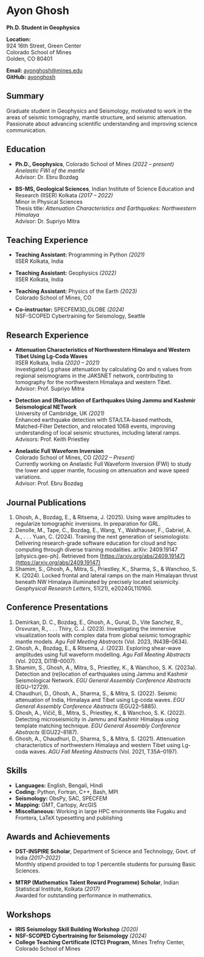 # Ayon Ghosh
**Ph.D. Student in Geophysics**

**Location:**  
924 16th Street, Green Center  
Colorado School of Mines  
Golden, CO 80401  

**Email:** [ayonghosh@mines.edu](mailto:ayonghosh@mines.edu)  
**GitHub:** [ayonghosh](https://github.com/ayonghosh)

## Summary
Graduate student in Geophysics and Seismology, motivated to work in the areas of seismic tomography, mantle structure, and seismic attenuation. Passionate about advancing scientific understanding and improving science communication.

## Education
- **Ph.D., Geophysics**, Colorado School of Mines _(2022 – present)_  
  *Anelastic FWI of the mantle*  
  Advisor: Dr. Ebru Bozdag

- **BS-MS, Geological Sciences**, Indian Institute of Science Education and Research (IISER) Kolkata _(2017 – 2022)_  
  Minor in Physical Sciences  
  Thesis title: *Attenuation Characteristics and Earthquakes: Northwestern Himalaya*  
  Advisor: Dr. Supriyo Mitra

## Teaching Experience
- **Teaching Assistant:** Programming in Python _(2021)_  
  IISER Kolkata, India

- **Teaching Assistant:** Geophysics _(2022)_  
  IISER Kolkata, India

- **Teaching Assistant:** Physics of the Earth _(2023)_  
  Colorado School of Mines, CO

- **Co-instructor:** SPECFEM3D_GLOBE _(2024)_  
  NSF-SCOPED Cybertraining for Seismology, Seattle

## Research Experience
- **Attenuation Characteristics of Northwestern Himalaya and Western Tibet Using Lg-Coda Waves**  
  IISER Kolkata, India _(2020 – 2021)_  
  Investigated Lg phase attenuation by calculating Qo and η values from regional seismograms in the JAKSNET network, contributing to tomography for the northwestern Himalaya and western Tibet.  
  Advisor: Prof. Supriyo Mitra

- **Detection and (Re)location of Earthquakes Using Jammu and Kashmir Seismological NETwork**  
  University of Cambridge, UK _(2021)_  
  Enhanced earthquake detection with STA/LTA-based methods, Matched-Filter Detection, and relocated 1068 events, improving understanding of local seismic structures, including lateral ramps.  
  Advisors: Prof. Keith Priestley

- **Anelastic Full Waveform Inversion**  
  Colorado School of Mines, CO _(2022 – Present)_  
  Currently working on Anelastic Full Waveform Inversion (FWI) to study the lower and upper mantle, focusing on attenuation and wave speed variations.  
  Advisor: Prof. Ebru Bozdag

## Journal Publications
1. Ghosh, A., Bozdag, E., & Ritsema, J. (2025). Using wave amplitudes to regularize tomographic inversions. In preparation for GRL.
2. Denolle, M., Tape, C., Bozdag, E., Wang, Y., Waldhauser, F., Gabriel, A. A., . . . Yuan, C. (2024). Training the next generation of seismologists: Delivering research-grade software education for cloud and hpc computing through diverse training modalities. arXiv: 2409.19147 [physics.geo-ph]. Retrieved from [https://arxiv.org/abs/2409.19147](https://arxiv.org/abs/2409.19147)
3. Shamim, S., Ghosh, A., Mitra, S., Priestley, K., Sharma, S., & Wanchoo, S. K. (2024). Locked frontal and lateral ramps on the main Himalayan thrust beneath NW Himalaya illuminated by precisely located seismicity. *Geophysical Research Letters*, 51(21), e2024GL110160.

## Conference Presentations
1. Demirkan, D. C., Bozdag, E., Ghosh, A., Gunal, D., Vite Sanchez, R., Orsvuran, R., . . . Thiry, C. J. (2023). Investigating the immersive visualization tools with complex data from global seismic tomographic mantle models. *Agu Fall Meeting Abstracts* (Vol. 2023, IN43B–0634).
2. Ghosh, A., Bozdag, E., & Ritsema, J. (2023). Exploring shear-wave amplitudes using full waveform modelling. *Agu Fall Meeting Abstracts* (Vol. 2023, DI11B–0007).
3. Shamim, S., Ghosh, A., Mitra, S., Priestley, K., & Wanchoo, S. K. (2023a). Detection and (re)location of earthquakes using Jammu and Kashmir Seismological Network. *EGU General Assembly Conference Abstracts* (EGU–12729).
4. Chaudhuri, D., Ghosh, A., Sharma, S., & Mitra, S. (2022). Seismic attenuation of India, Himalaya and Tibet using Lg-coda waves. *EGU General Assembly Conference Abstracts* (EGU22–5885).
5. Ghosh, A., Vičič, B., Mitra, S., Priestley, K., & Wanchoo, S. K. (2022). Detecting microseismicity in Jammu and Kashmir Himalaya using template matching technique. *EGU General Assembly Conference Abstracts* (EGU22–8187).
6. Ghosh, A., Chaudhuri, D., Sharma, S., & Mitra, S. (2021). Attenuation characteristics of northwestern Himalaya and western Tibet using Lg-coda waves. *AGU Fall Meeting Abstracts* (Vol. 2021, T35A–0197).

## Skills
- **Languages:** English, Bengali, Hindi
- **Coding:** Python, Fortran, C++, Bash, MPI
- **Seismology:** ObsPy, SAC, SPECFEM
- **Mapping:** GMT, Cartopy, ArcGIS
- **Miscellaneous:** Working in large HPC environments like Fugaku and Frontera, LaTeX typesetting and publishing

## Awards and Achievements
- **DST-INSPIRE Scholar**, Department of Science and Technology, Govt. of India _(2017–2022)_  
  Monthly stipend provided to top 1 percentile students for pursuing Basic Sciences.
  
- **MTRP (Mathematics Talent Reward Programme) Scholar**, Indian Statistical Institute, Kolkata _(2017)_  
  Awarded for outstanding performance in mathematics.

## Workshops
- **IRIS Seismology Skill Building Workshop** _(2020)_
- **NSF-SCOPED Cybertraining for Seismology** _(2024)_
- **College Teaching Certificate (CTC) Program**, Mines Trefny Center, Colorado School of Mines
